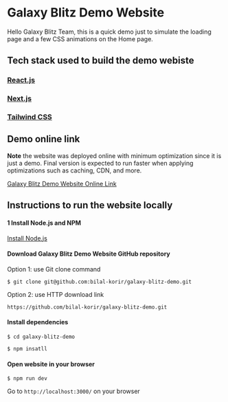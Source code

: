 # Galaxy Blitz Demo Website

Hello Galaxy Blitz Team, this is a quick demo just to simulate the loading page and a few CSS animations on the Home page.

## Tech stack used to build the demo webiste

### [React.js](https://github.com/facebook/react/)
### [Next.js](https://nextjs.org/)
### [Tailwind CSS](https://tailwindcss.com/)

## Demo online link  

**Note** the website was deployed online with minimum optimization since it is just a demo. Final version is expected to run faster when applying optimizations such as caching, CDN, and more.

[Galaxy Blitz Demo Website Online Link](https://main.d3sbu0zfa620hu.amplifyapp.com)
	
## Instructions to run the website locally

#### 1 Install Node.js and NPM

[Install Node.js](https://nodejs.dev/)

#### Download Galaxy Blitz Demo Website GitHub repository

Option 1: use Git clone command 

`$ git clone git@github.com:bilal-korir/galaxy-blitz-demo.git`

Option 2: use HTTP download link

`https://github.com/bilal-korir/galaxy-blitz-demo.git`

#### Install dependencies

`$ cd galaxy-blitz-demo`

`$ npm insatll`

#### Open website in your browser

`$ npm run dev`

Go to `http://localhost:3000/` on your browser


